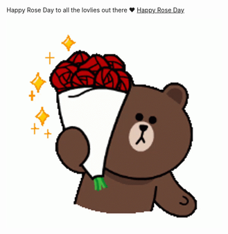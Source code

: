 Happy Rose Day to all the lovlies out there ❤️ [Happy Rose Day](http://bit.ly/r0s3-D4Y)



![](https://github.com/amankumarmatta/Rose-Day/blob/main/rose.gif)

